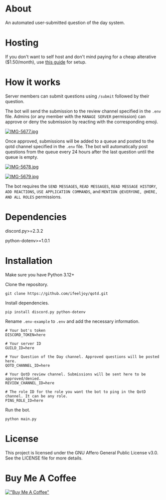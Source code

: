 
# About
An automated user-submitted question of the day system. 

# Hosting

If you don't want to self host and don't mind paying for a cheap alterative ($1.50/month), use [this guide](https://github.com/ifeeljoy/bot-host-guide) for setup.

# How it works
Server members can submit questions using `/submit` followed by their question. 

The bot will send the submission to the review channel specified in the `.env` file. Admins (or any member with the `MANAGE SERVER` permission) can approve or deny the submission by reacting with the corresponding emoji. 

[![IMG-5677.jpg](https://i.postimg.cc/pX3QzdGZ/IMG-5677.jpg)](https://postimg.cc/kBFtd7d6)

Once approved, submissions will be added to a queue and posted to the qotd channel specified in the `.env` file. The bot will automatically post questions from the queue every 24 hours after the last question until the queue is empty.

[![IMG-5678.jpg](https://i.postimg.cc/VNtCqyZb/IMG-5678.jpg)](https://postimg.cc/KKZjbW2Z)

[![IMG-5679.jpg](https://i.postimg.cc/BZTRhXPm/IMG-5679.jpg)](https://postimg.cc/JthT07qX)

The bot requires the `SEND MESSAGES`, `READ MESSAGES`, `READ MESSAGE HISTORY`, `ADD REACTIONS`, `USE APPLICATION COMMANDS`, and `MENTION @EVERYONE, @HERE, AND ALL ROLES` permissions.

# Dependencies

discord.py>=2.3.2

python-dotenv>=1.0.1

# Installation

Make sure you have Python 3.12+

Clone the repository.

```
git clone https://github.com/ifeeljoy/qotd.git
```

Install dependencies.

```
pip install discord.py python-dotenv
```

Rename `.env-example` to `.env` and add the necessary information.

```
# Your bot's token
DISCORD_TOKEN=here

# Your server ID
GUILD_ID=here

# Your Question of the Day channel. Approved questions will be posted here.
QOTD_CHANNEL_ID=here

# Your QotD review channel. Submissions will be sent here to be approved/denied.
REVIEW_CHANNEL_ID=here

# The role ID for the role you want the bot to ping in the QotD channel. It can be any role.
PING_ROLE_ID=here
```

Run the bot.

```
python main.py
```

# License

This project is licensed under the GNU Affero General Public License v3.0. See the LICENSE file for more details.

# Buy Me A Coffee
[!["Buy Me A Coffee"](https://www.buymeacoffee.com/assets/img/custom_images/orange_img.png)](https://www.buymeacoffee.com/mozzarella)
